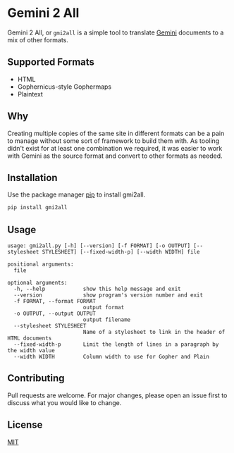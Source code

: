 Gemini 2 All
============

Gemini 2 All, or `gmi2all` is a simple tool to translate [Gemini](http://gemini.circumlunar.space) documents to a mix of other formats. 

Supported Formats
-----------------

* HTML
* Gophernicus-style Gophermaps
* Plaintext

Why
---

Creating multiple copies of the same site in different formats can be a pain to manage without some sort of framework to build them with. As tooling didn't exist for at least one combination we required, it was easier to work with Gemini as the source format and convert to other formats as needed.

## Installation

Use the package manager [pip](https://pip.pypa.io/en/stable/) to install gmi2all.

```bash
pip install gmi2all
```

## Usage

```
usage: gmi2all.py [-h] [--version] [-f FORMAT] [-o OUTPUT] [--stylesheet STYLESHEET] [--fixed-width-p] [--width WIDTH] file

positional arguments:
  file

optional arguments:
  -h, --help            show this help message and exit
  --version             show program's version number and exit
  -f FORMAT, --format FORMAT
                        output format
  -o OUTPUT, --output OUTPUT
                        output filename
  --stylesheet STYLESHEET
                        Name of a stylesheet to link in the header of HTML documents
  --fixed-width-p       Limit the length of lines in a paragraph by the width value
  --width WIDTH         Column width to use for Gopher and Plain
```


## Contributing
Pull requests are welcome. For major changes, please open an issue first to discuss what you would like to change.

## License
[MIT](https://choosealicense.com/licenses/mit/)

